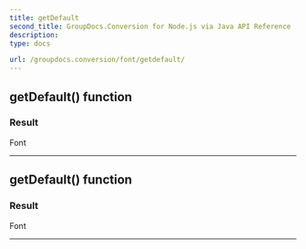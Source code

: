 ```yaml
---
title: getDefault
second_title: GroupDocs.Conversion for Node.js via Java API Reference
description: 
type: docs

url: /groupdocs.conversion/font/getdefault/
---
```


## getDefault()  function


### Result
Font


---


## getDefault()  function


### Result
Font


---


